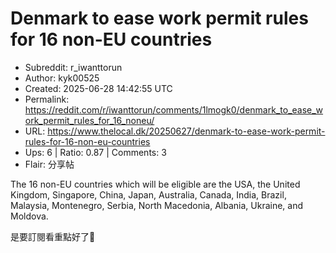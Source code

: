 # Denmark to ease work permit rules for 16 non-EU countries

- Subreddit: r_iwanttorun
- Author: kyk00525
- Created: 2025-06-28 14:42:55 UTC
- Permalink: https://reddit.com/r/iwanttorun/comments/1lmogk0/denmark_to_ease_work_permit_rules_for_16_noneu/
- URL: https://www.thelocal.dk/20250627/denmark-to-ease-work-permit-rules-for-16-non-eu-countries
- Ups: 6 | Ratio: 0.87 | Comments: 3
- Flair: 分享帖


The 16 non-EU countries which will be eligible are the USA, the United
Kingdom, Singapore, China, Japan, Australia, Canada, India, Brazil,
Malaysia, Montenegro, Serbia, North Macedonia, Albania, Ukraine, and
Moldova.

是要訂閱看重點好了🙂

